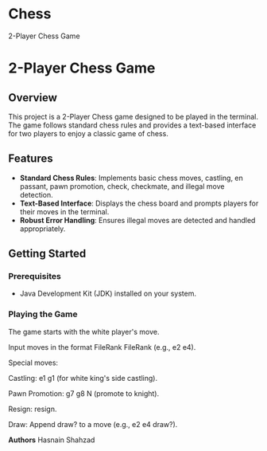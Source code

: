 # Chess
2-Player Chess Game

# 2-Player Chess Game

## Overview

This project is a 2-Player Chess game designed to be played in the terminal. The game follows standard chess rules and provides a text-based interface for two players to enjoy a classic game of chess.

## Features

- **Standard Chess Rules**: Implements basic chess moves, castling, en passant, pawn promotion, check, checkmate, and illegal move detection.
- **Text-Based Interface**: Displays the chess board and prompts players for their moves in the terminal.
- **Robust Error Handling**: Ensures illegal moves are detected and handled appropriately.

## Getting Started

### Prerequisites

- Java Development Kit (JDK) installed on your system.

### **Playing the Game**

The game starts with the white player's move.

Input moves in the format FileRank FileRank (e.g., e2 e4).

Special moves:

Castling: e1 g1 (for white king's side castling). 

Pawn Promotion: g7 g8 N (promote to knight).

Resign: resign.

Draw: Append draw? to a move (e.g., e2 e4 draw?).

**Authors**
Hasnain Shahzad

